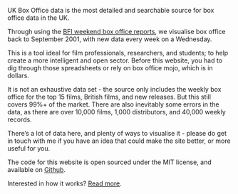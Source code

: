 UK Box Office data is the most detailed and searchable source for box office data in the UK.

Through using the [BFI weekend box office reports](https://www.bfi.org.uk/education-research/film-industry-statistics-research/weekend-box-office-figures), we visualise box office back to September 2001, with new data every week on a Wednesday.

This is a tool ideal for film professionals, researchers, and students; to help create a more intelligent and open sector. Before this website, you had to dig through those spreadsheets or rely on box office mojo, which is in dollars.

It is not an exhaustive data set - the source only includes the weekly box office for the top 15 films, British films, and new releases. But this still covers 99%+ of the market. There are also inevitably some errors in the data, as there are over 10,000 films, 1,000 distributors, and 40,000 weekly records.

There’s a lot of data here, and plenty of ways to visualise it - please do get in touch with me if you have an idea that could make the site better, or more useful for you.

The code for this website is open sourced under the MIT license, and available on [Github](https://github.com/AndyRae/uk-box-office).

Interested in how it works? [Read more](https://rae.li/uk-box-office-dashboard).
